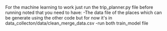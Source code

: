 For the machine learning to work just run the trip_planner.py file
before running noted that you need to have:
-The data file of the places which can be generate using the other code but for now it's in data_collecton/data/clean_merge_data.csv
-run both train_model file 